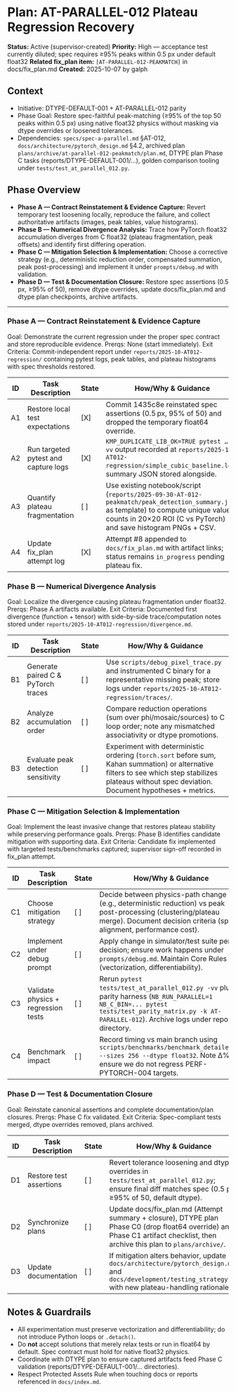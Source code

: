 # Plan: AT-PARALLEL-012 Plateau Regression Recovery

**Status:** Active (supervisor-created)
**Priority:** High — acceptance test currently diluted; spec requires ≥95% peaks within 0.5 px under default float32
**Related fix_plan item:** `[AT-PARALLEL-012-PEAKMATCH]` in docs/fix_plan.md
**Created:** 2025-10-07 by galph

## Context
- Initiative: DTYPE-DEFAULT-001 + AT-PARALLEL-012 parity
- Phase Goal: Restore spec-faithful peak-matching (≥95% of the top 50 peaks within 0.5 px) using native float32 physics without masking via dtype overrides or loosened tolerances.
- Dependencies: `specs/spec-a-parallel.md` §AT-012, `docs/architecture/pytorch_design.md` §4.2, archived plan `plans/archive/at-parallel-012-peakmatch/plan.md`, DTYPE plan Phase C tasks (reports/DTYPE-DEFAULT-001/...), golden comparison tooling under `tests/test_at_parallel_012.py`.

## Phase Overview
- **Phase A — Contract Reinstatement & Evidence Capture:** Revert temporary test loosening locally, reproduce the failure, and collect authoritative artifacts (images, peak tables, value histograms).
- **Phase B — Numerical Divergence Analysis:** Trace how PyTorch float32 accumulation diverges from C float32 (plateau fragmentation, peak offsets) and identify first differing operation.
- **Phase C — Mitigation Selection & Implementation:** Choose a corrective strategy (e.g., deterministic reduction order, compensated summation, peak post-processing) and implement it under `prompts/debug.md` with validation.
- **Phase D — Test & Documentation Closure:** Restore spec assertions (0.5 px, ≥95% of 50), remove dtype overrides, update docs/fix_plan.md and dtype plan checkpoints, archive artifacts.

---

### Phase A — Contract Reinstatement & Evidence Capture
Goal: Demonstrate the current regression under the proper spec contract and store reproducible evidence.
Prerqs: None (start immediately).
Exit Criteria: Commit-independent report under `reports/2025-10-AT012-regression/` containing pytest logs, peak tables, and plateau histograms with spec thresholds restored.

| ID | Task Description | State | How/Why & Guidance |
| --- | --- | --- | --- |
| A1 | Restore local test expectations | [X] | Commit 1435c8e reinstated spec assertions (0.5 px, 95% of 50) and dropped the temporary float64 override. |
| A2 | Run targeted pytest and capture logs | [X] | `KMP_DUPLICATE_LIB_OK=TRUE pytest … -vv` output recorded at `reports/2025-10-AT012-regression/simple_cubic_baseline.log`; summary JSON stored alongside. |
| A3 | Quantify plateau fragmentation | [ ] | Use existing notebook/script (`reports/2025-09-30-AT-012-peakmatch/peak_detection_summary.json` as template) to compute unique value counts in 20×20 ROI (C vs PyTorch) and save histogram PNGs + CSV. |
| A4 | Update fix_plan attempt log | [X] | Attempt #8 appended to `docs/fix_plan.md` with artifact links; status remains `in_progress` pending plateau fix. |

### Phase B — Numerical Divergence Analysis
Goal: Localize the divergence causing plateau fragmentation under float32.
Prerqs: Phase A artifacts available.
Exit Criteria: Documented first divergence (function + tensor) with side-by-side trace/computation notes stored under `reports/2025-10-AT012-regression/divergence.md`.

| ID | Task Description | State | How/Why & Guidance |
| --- | --- | --- | --- |
| B1 | Generate paired C & PyTorch traces | [ ] | Use `scripts/debug_pixel_trace.py` and instrumented C binary for a representative missing peak; store logs under `reports/2025-10-AT012-regression/traces/`. |
| B2 | Analyze accumulation order | [ ] | Compare reduction operations (sum over phi/mosaic/sources) to C loop order; note any mismatched associativity or dtype promotions. |
| B3 | Evaluate peak detection sensitivity | [ ] | Experiment with deterministic ordering (`torch.sort` before sum, Kahan summation) or alternative filters to see which step stabilizes plateaus without spec deviation. Document hypotheses + metrics. |

### Phase C — Mitigation Selection & Implementation
Goal: Implement the least invasive change that restores plateau stability while preserving performance goals.
Prerqs: Phase B identifies candidate mitigation with supporting data.
Exit Criteria: Candidate fix implemented with targeted tests/benchmarks captured; supervisor sign-off recorded in fix_plan attempt.

| ID | Task Description | State | How/Why & Guidance |
| --- | --- | --- | --- |
| C1 | Choose mitigation strategy | [ ] | Decide between physics-path change (e.g., deterministic reduction) vs peak post-processing (clustering/plateau merge). Document decision criteria (spec alignment, performance cost). |
| C2 | Implement under debug prompt | [ ] | Apply change in simulator/test suite per decision; ensure work happens under `prompts/debug.md`. Maintain Core Rules (vectorization, differentiability). |
| C3 | Validate physics + regression tests | [ ] | Rerun `pytest tests/test_at_parallel_012.py -vv` plus parity harness (`NB_RUN_PARALLEL=1 NB_C_BIN=... pytest tests/test_parity_matrix.py -k AT-PARALLEL-012`). Archive logs under reports directory. |
| C4 | Benchmark impact | [ ] | Record timing vs main branch using `scripts/benchmarks/benchmark_detailed.py --sizes 256 --dtype float32`. Note Δ% to ensure we do not regress PERF-PYTORCH-004 targets. |

### Phase D — Test & Documentation Closure
Goal: Reinstate canonical assertions and complete documentation/plan closures.
Prerqs: Phase C fix validated.
Exit Criteria: Spec-compliant tests merged, dtype overrides removed, plans archived.

| ID | Task Description | State | How/Why & Guidance |
| --- | --- | --- | --- |
| D1 | Restore test assertions | [ ] | Revert tolerance loosening and dtype overrides in `tests/test_at_parallel_012.py`; ensure final diff matches spec (0.5 px, ≥95% of 50, default dtype). |
| D2 | Synchronize plans | [ ] | Update docs/fix_plan.md (Attempt summary + closure), DTYPE plan Phase C0 (drop float64 override) and Phase C1 artifact checklist, then archive this plan to `plans/archive/`. |
| D3 | Update documentation | [ ] | If mitigation alters behavior, update `docs/architecture/pytorch_design.md` and `docs/development/testing_strategy.md` with new plateau-handling rationale. |

## Notes & Guardrails
- All experimentation must preserve vectorization and differentiability; do not introduce Python loops or `.detach()`.
- Do **not** accept solutions that merely relax tests or run in float64 by default. Spec contract must hold for native float32 physics.
- Coordinate with DTYPE plan to ensure captured artifacts feed Phase C validation (reports/DTYPE-DEFAULT-001/... directories).
- Respect Protected Assets Rule when touching docs or reports referenced in `docs/index.md`.
